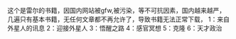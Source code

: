 这个是雷尔的书籍，因国内网站被gfw,被污染，等不可抗因素，国内越来越严，几遍只有基本书籍，无任何文章都不再允许了，导致书籍无法正常下载，
1：来自外星人的讯息
2：迎接外星人
3：悟醒之路
4：感官冥想
5：克隆
6：天才政治
